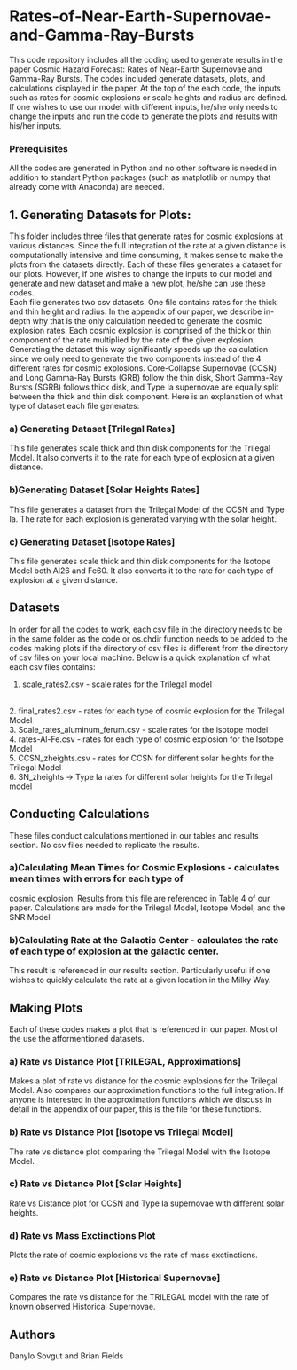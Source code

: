 # Rates-of-Near-Earth-Supernovae-and-Gamma-Ray-Bursts
This code repository includes all the coding used to generate results in the paper Cosmic Hazard Forecast:  Rates of Near-Earth Supernovae and Gamma-Ray Bursts. 
The codes included generate datasets, plots, and calculations displayed in the paper. 
At the top of the each code, the inputs such as rates for cosmic explosions or scale heights and radius are defined. 
If one wishes to use our model with different inputs, he/she only needs to change the inputs and run the code to generate
the plots and results with his/her inputs. 
### Prerequisites
All the codes are generated in Python and no other software is needed in addition to standart 
Python packages (such as matplotlib or numpy that already come with Anaconda) are needed.

## 1. Generating Datasets for Plots:
This folder includes three files that generate rates for cosmic explosions at various distances. 
Since the full integration of the rate at a given distance is computationally intensive and time consuming, 
it makes sense to make the plots from the datasets directly. Each of these files generates a dataset for our plots. 
However, if one wishes to change the inputs to our model and generate and new dataset and make a new plot, he/she can use 
these codes. <br />
Each file generates two csv datasets. One file contains rates for the thick and thin height and radius. In the appendix of our paper,
we describe in-depth why that is the only calculation needed to generate the cosmic explosion rates.
Each cosmic explosion is comprised of the thick or thin component of the rate multiplied by the rate of the given explosion.
Generating the dataset this way significantly speeds up the calculation since we only need to generate the two components 
instead of the 4 different rates for cosmic explosions. Core-Collapse Supernovae (CCSN)
and Long Gamma-Ray Bursts (GRB) follow the thin disk, Short Gamma-Ray Bursts (SGRB) follows thick disk, and 
Type Ia supernovae are equally split between the thick and thin disk component.
Here is an explanation of what type of dataset each file generates:
### a) Generating Dataset [Trilegal Rates]
This file generates scale thick and thin disk components for the Trilegal Model. It also converts it to the rate for 
each type of explosion at a given distance.  
### b)Generating Dataset [Solar Heights Rates]
This file generates a dataset from the Trilegal Model of the CCSN and Type Ia. The rate for each explosion is generated
varying with the solar height. 
### c) Generating Dataset [Isotope Rates] 
This file generates scale thick and thin disk components for the Isotope Model both Al26 and Fe60. It also converts it to the rate for 
each type of explosion at a given distance.  
## Datasets
In order for all the codes to work, each csv file in the directory needs to be in the same folder
as the code or os.chdir function needs to be added to the codes making plots if the directory of csv files
is different from the directory of csv files on your local machine. Below is a quick explanation of what 
each csv files contains:
1. scale_rates2.csv - scale rates for the Trilegal model
<br />
2. final_rates2.csv - rates for each type of cosmic explosion for the Trilegal Model
<br />
3. Scale_rates_aluminum_ferum.csv - scale rates for the isotope model
<br />
4. rates-Al-Fe.csv - rates for each type of cosmic explosion for the Isotope Model
<br />
5. CCSN_zheights.csv - rates for CCSN for different solar heights for the Trilegal Model
<br />
6. SN_zheights -> Type Ia rates for different solar heights for the Trilegal model

## Conducting Calculations
These files conduct calculations mentioned in our tables and results section. No csv files needed
to replicate the results. 
### a)Calculating Mean Times for Cosmic Explosions - calculates mean times with errors for each type of 
cosmic explosion. Results from this file are referenced in Table 4 of our paper. Calculations are made
for the Trilegal Model, Isotope Model, and the SNR Model
### b)Calculating Rate at the Galactic Center - calculates the rate of each type of explosion at the galactic center.
This result is referenced in our results section. Particularly useful if one wishes to quickly calculate the rate 
at a given location in the Milky Way. 
## Making Plots 
Each of these codes makes a plot that is referenced in our paper. Most of the use the afformentioned datasets. 
### a) Rate vs Distance Plot [TRILEGAL, Approximations]
Makes a plot of rate vs distance for the cosmic explosions for the Trilegal Model. Also compares
our approximation functions to the full integration. If anyone is interested in the approximation functions which 
we discuss in detail in the appendix of our paper, this is the file for these functions.
### b) Rate vs Distance Plot [Isotope vs Trilegal Model]
The rate vs distance plot comparing the Trilegal Model with the Isotope Model.
### c) Rate vs Distance Plot [Solar Heights]
Rate vs Distance plot for CCSN and Type Ia supernovae with different solar heights. 
### d) Rate vs Mass Exctinctions Plot
Plots the rate of cosmic explosions vs the rate of mass exctinctions. 
### e) Rate vs Distance Plot [Historical Supernovae]
Compares the rate vs distance for the TRILEGAL model with the rate of known observed Historical Supernovae.

## Authors
Danylo Sovgut and Brian Fields
